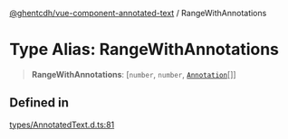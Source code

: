 [@ghentcdh/vue-component-annotated-text](../globals.md) / RangeWithAnnotations

# Type Alias: RangeWithAnnotations

> **RangeWithAnnotations**: [`number`, `number`, [`Annotation`](../interfaces/Annotation.md)[]]

## Defined in

[types/AnnotatedText.d.ts:81](https://github.com/GhentCDH/vue_component_annotated_text/blob/3f721d7c93e00e2c4020399ef45a44adc742a78b/src/types/AnnotatedText.d.ts#L81)
